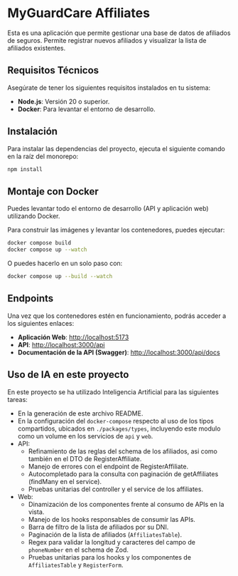 # MyGuardCare Affiliates

Esta es una aplicación que permite gestionar una base de datos de afiliados de seguros. Permite registrar nuevos afiliados y visualizar la lista de afiliados existentes.

## Requisitos Técnicos

Asegúrate de tener los siguientes requisitos instalados en tu sistema:

- **Node.js**: Versión 20 o superior.
- **Docker**: Para levantar el entorno de desarrollo.

## Instalación

Para instalar las dependencias del proyecto, ejecuta el siguiente comando en la raíz del monorepo:

```bash
npm install
```

## Montaje con Docker

Puedes levantar todo el entorno de desarrollo (API y aplicación web) utilizando Docker.

Para construir las imágenes y levantar los contenedores, puedes ejecutar:

```bash
docker compose build
docker compose up --watch
```

O puedes hacerlo en un solo paso con:

```bash
docker compose up --build --watch
```

## Endpoints

Una vez que los contenedores estén en funcionamiento, podrás acceder a los siguientes enlaces:

- **Aplicación Web**: [http://localhost:5173](http://localhost:5173)
- **API**: [http://localhost:3000/api](http://localhost:3000/api)
- **Documentación de la API (Swagger)**: [http://localhost:3000/api/docs](http://localhost:3000/api/docs)

## Uso de IA en este proyecto

En este proyecto se ha utilizado Inteligencia Artificial para las siguientes tareas:

- En la generación de este archivo README.
- En la configuración del `docker-compose` respecto al uso de los tipos compartidos, ubicados en `./packages/types`, incluyendo este modulo como un volume en los servicios de `api` y `web`.
- API:
  - Refinamiento de las reglas del schema de los afiliados, asi como también en el DTO de RegisterAffiliate.
  - Manejo de errores con el endpoint de RegisterAffiliate.
  - Autocompletado para la consulta con paginación de getAffiliates (findMany en el service).
  - Pruebas unitarias del controller y el service de los affiliates.
- Web:
  - Dinamización de los componentes frente al consumo de APIs en la vista.
  - Manejo de los hooks responsables de consumir las APIs.
  - Barra de filtro de la lista de afiliados por su DNI.
  - Paginación de la lista de afiliados (`AffiliatesTable`).
  - Regex para validar la longitud y caracteres del campo de `phoneNumber` en el schema de Zod.
  - Pruebas unitarias para los hooks y los componentes de `AffiliatesTable` y `RegisterForm`.
